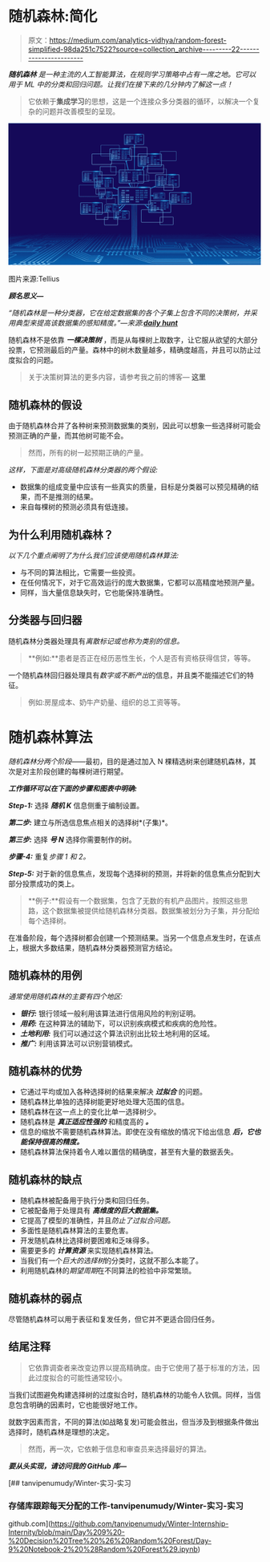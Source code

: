 # 随机森林:简化

> 原文：<https://medium.com/analytics-vidhya/random-forest-simplified-98da251c7522?source=collection_archive---------22----------------------->

***随机森林*** *是一种主流的人工智能算法，在规则学习策略中占有一席之地。它可以用于 ML 中的分类和回归问题。让我们在接下来的几分钟内了解这一点！*

> 它依赖于**集成学习**的思想，这是一个连接众多分类器的循环，以解决一个复杂的问题并改善模型的呈现。

![](img/c6f79fdaa4f3bc0bbfff488710301e25.png)

图片来源:Tellius

***顾名思义—***

*“随机森林是一种分类器，它在给定数据集的各个子集上包含不同的决策树，并采用典型来提高该数据集的感知精度。”—来源:*[***daily hunt***](https://m.dailyhunt.in/news/india/english/upgrad+english-epaper-upgrad/introduction+to+random+forest+algorithm+functions+applications+benefits-newsid-n237260050)

随机森林不是依靠 ***一棵决策树*** ，而是从每棵树上取数字，让它服从欲望的大部分投票，它预测最后的产量。森林中的树木数量越多，精确度越高，并且可以防止过度拟合的问题。

> 关于决策树算法的更多内容，请参考我之前的博客— **这里**

## 随机森林的假设

由于随机森林合并了各种树来预测数据集的类别，因此可以想象一些选择树可能会预测正确的产量，而其他树可能不会。

> 然而，所有的树一起预期正确的产量。

*这样，下面是对高级随机森林分类器的两个假设:*

*   数据集的组成变量中应该有一些真实的质量，目标是分类器可以预见精确的结果，而不是推测的结果。
*   来自每棵树的预测必须具有低连接。

## 为什么利用随机森林？

*以下几个重点阐明了为什么我们应该使用随机森林算法:*

*   与不同的算法相比，它需要一些投资。
*   在任何情况下，对于它高效运行的庞大数据集，它都可以高精度地预测产量。
*   同样，当大量信息缺失时，它也能保持准确性。

## 分类器与回归器

随机森林分类器处理具有*离散标记或也称为类别的信息。*

> **例如:**患者是否正在经历恶性生长，个人是否有资格获得信贷，等等。

一个随机森林回归器处理具有*数字或不断产出*的信息，并且类不能描述它们的特征。

> 例如:房屋成本、奶牛产奶量、组织的总工资等等。

# 随机森林算法

*随机森林分两个阶段*——最初，目的是通过加入 N 棵精选树来创建随机森林，其次是对主阶段创建的每棵树进行期望。

***工作循环可以在下面的步骤和图表中明确:***

***Step-1:*** 选择 ***随机 K*** 信息侧重于编制设置。

***第二步:*** 建立与所选信息焦点相关的选择树*(子集)*。

***第三步:*** 选择 ***号 N*** 选择你需要制作的树。

***步骤-4:*** 重复*步骤 1 和 2。*

***Step-5:*** 对于新的信息焦点，发现每个选择树的预测，并将新的信息焦点分配到大部分投票成功的类上。

> **例子:**假设有一个数据集，包含了无数的有机产品图片。按照这些思路，这个数据集被提供给随机森林分类器。数据集被划分为子集，并分配给每个选择树。

在准备阶段，每个选择树都会创建一个预测结果。当另一个信息点发生时，在该点上，根据大多数结果，随机森林分类器预测官方结论。

## 随机森林的用例

*通常使用随机森林的主要有四个地区:*

*   ***银行:*** 银行领域一般利用该算法进行信用风险的判别证明。
*   ***用药:*** 在这种算法的辅助下，可以识别疾病模式和疾病的危险性。
*   ***土地利用:*** 我们可以通过这个算法识别出比较土地利用的区域。
*   ***推广:*** 利用该算法可以识别营销模式。

## 随机森林的优势

*   它通过平均或加入各种选择树的结果来解决 ***过拟合*** 的问题。
*   随机森林比单独的选择树能更好地处理大范围的信息。
*   随机森林在这一点上的变化比单一选择树少。
*   随机森林是 ***真正适应性强的*** 和精度高的 ***。***
*   信息的缩放不需要随机森林算法。即使在没有缩放的情况下给出信息 ***后，它也能保持很高的精度。***
*   随机森林算法保持着令人难以置信的精确度，甚至有大量的数据丢失。

## 随机森林的缺点

*   随机森林被配备用于执行分类和回归任务。
*   它被配备用于处理具有 ***高维度的巨大数据集。***
*   它提高了模型的准确性，并且*防止了过拟合问题。*
*   多面性是随机森林算法的主要危害。
*   开发随机森林比选择树要困难和乏味得多。
*   需要更多的 ***计算资源*** 来实现随机森林算法。
*   当我们有一个*巨大的选择树*的分类时，这就不那么本能了。
*   利用随机森林的*期望周期*在不同算法的检验中非常繁琐。

## 随机森林的弱点

尽管随机森林可以用于表征和复发任务，但它并不更适合回归任务。

## 结尾注释

> 它依靠调查者来改变边界以提高精确度。由于它使用了基于标准的方法，因此过度拟合的可能性通常较小。

当我们试图避免构建选择树的过度拟合时，随机森林的功能令人钦佩。同样，当信息包含明确的因素时，它也能很好地工作。

就数字因素而言，不同的算法(如战略复发)可能会胜出，但当涉及到根据条件做出选择时，随机森林是理想的决定。

> 然而，再一次，它依赖于信息和审查员来选择最好的算法。

***要从头实现，请访问我的 GitHub 库—***

[](https://github.com/tanvipenumudy/Winter-Internship-Internity/blob/main/Day%209%20-%20Decision%20Tree%20%26%20Random%20Forest/Day-9%20Notebook-2%20%28Random%20Forest%29.ipynb) [## tanvipenumudy/Winter-实习-实习

### 存储库跟踪每天分配的工作-tanvipenumudy/Winter-实习-实习

github.com](https://github.com/tanvipenumudy/Winter-Internship-Internity/blob/main/Day%209%20-%20Decision%20Tree%20%26%20Random%20Forest/Day-9%20Notebook-2%20%28Random%20Forest%29.ipynb)